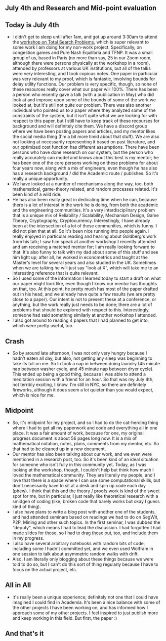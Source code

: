 ## July 4th and Research and Mid-point evaluation

## Today is July 4th
- I didn't get to sleep until after 1am, and got up around 3:30am to attend the [workshop on Total Search Problems](https://sites.google.com/view/total-search-workshop/),
which is super relevant to some work I am doing for my non-work project. Specifically, on congestion games and Pure Nash Equilibria and TFNP.
It was a small group of us, based in Paris (no more than say, 25 in our Zoom room, although there were persons physically at the workshop in a room), attended by professors at various UK institutions, but all of the talks were
very interesting, and I took copious notes. One paper in particular was very relevant to my proof, which is fantastic, involving bounds
for delay utility functions. Our problem is very specific, though, so none of these resources really cover what our paper will 100%.
There has been a person who recently gave a talk (with a publication in May) who did look at and improve upon some of the bounds of some of the work we looked at, but it's still not quite
our problem. There was also another individual who pointed us to a paper where they analyzed some of the constraints of the system, but it isn't quite what we are looking for with respect to this paper, but I still have to keep track of these recourses for background and will definitely cite them. We have a discord group where we have been posting papers and articles, and my mentor likes the social media thing (I'm a bit
more timid about that stuff). We are also not looking at necessarily representing it based on past literature, and our optimized cost function has different
assumptions.
There have been persons who have done research on our system, but the person who really accurately can model and knows about this best
is my mentor; he has been one of the core persons working on these problems for about four years now, along with a mix of engineers, even though he has also has 
a research background / did the Academic route / publishes. So it's really a unique opportunity. 
- We have looked at a number of mechanisms along the way, too, both mathematical, game-theory related, and random processes related. It's been
kind of a wild ride.
- He has also been really great in dedicating time when he can, because there is a lot of interest in the work he is doing, from both
the academic and the engineering communities. It's a very interdisciplinary problem that is a unique mix of Reliability / Scalability, Mechanism Design,
Game Theory, Cryptography, Cryptocurrency. Interestingly, I have already been at the intersection of a lot of these communities, which is funny. I did
not plan that at all.
So it's been nice running into people again. I really enjoyed in particular reading and hearing about Goldberg's work from his talk; I saw him speak at another workshop I recently 
attended and am receiving a matched mentor for; I am really looking forward to that. It's also funny to talk with my dad about some of this
stuff and see him light up; after all, he worked in econometrics and taught at the Master's level for several years and also studied in the UK. Sometimes when we are
talking he will just say "look at X", which will take me to an interesting reference that is quite relevant.
- So I used some of the information I learned today to start a draft on what our paper might look like, even though I know our mentor has thoughts on that, too.
At this point, he pretty much has most of the paper drafted out in his head, and we already have quite a few results (we are pretty close to a paper). Our intent is not to present these at a conference, or anything, but the work really just needs to be done; there are a lot of problems
that should be explored with respect to this. Interestingly, someone had said something similarly at another workshop I attended.
- I also got around to reading 4 papers that I had planned to get into, which were pretty useful, too.

## Crash
- So by around late afternoon, I was not only very hungry because I hadn't eaten all day, but also, not getting any sleep was
beginning to take its toll on me. So In took a nap in between doing laundry (45 minute nap between washer cycle, and 45 minute
nap between dryer cycle). This ended up being a good thing, because I was able to attend a meditation session with a friend
for an hour. So that was my July 4th; not terribly exciting, I know. I'm still in NYC, so there are definitely fireworks, although it
does seem a lot quieter than you would expect, which is nice for me.

## Midpoint
- So, it's midpoint for my project, and so I had to do the cat-herding thing where I had to get all my paperwork and code and 
everything all in one place. It was a fair amount of work, because for one, my original progress document is about 56 pages long
now. It is a mix of mathematical notation, notes, plans, comments from my mentor, etc. So that had to be cleaned up in a new document.
- Our mentor has also been talking about our work, and we even were mentioned in a research post, too. So it's been kind of an ideal
situation for someone who isn't fully in this community yet. Today, as I was looking at the workshop, though, I couldn't help but
think how much I loved the mathematical community. They are literally my people, and I love that there is a space where I can use
some computational skills, but don't necessarily have to sit at a desk and spin up code each day (phew). I think that this and the
theory / proofs work is kind of the sweet spot for me, but in particular, I just really like theoretical research with a smidgen of coding
(like, broken code that barely works but okay I guess kind of thing).
- I also have plans to write a blog post with another one of the students, and had attended seminars based on readings we had to do
on SegWit, P2P, Mining and other such topics. In the first seminar, I was dubbed the "deputy", which means I had to lead the discussion.
I had forgotten I had made slides for those, so I had to drag those out, too, and include them in my progress.
- I also have several arbitrary notebooks with random bits of code, including some I hadn't committed yet, and we even used Wolfram in one session
to talk about asymmetric random walks with drift. 
- Also, I am literally only blogging about these things because we were told to do so, but I can't do this sort of thing regularly because I have
to focus on the actual project, etc.

## All in All
- It's really been a unique experience; definitely not one that I could have imagined I could find in Academia. It's been a nice balance
with some of the other projects I have been working on, and has informed how I approach some of my other projects. I feel inspired to just
publish more and keep working in this field. But first, the paper :)

## And that's it

